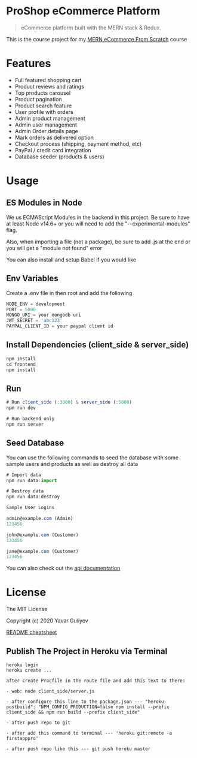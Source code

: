 # ProShop eCommerce Platform

> eCommerce platform built with the MERN stack & Redux.

This is the course project for my [MERN eCommerce From Scratch](https://github.com/yavarguliyev/Pro_Shop_Mern) course

# Features

- Full featured shopping cart
- Product reviews and ratings
- Top products carousel
- Product pagination
- Product search feature
- User profile with orders
- Admin product management
- Admin user management
- Admin Order details page
- Mark orders as delivered option
- Checkout process (shipping, payment method, etc)
- PayPal / credit card integration
- Database seeder (products & users)

# Usage

## ES Modules in Node

We us ECMAScript Modules in the backend in this project. Be sure to have at least Node v14.6+ or you will need to add the "--experimental-modules" flag.

Also, when importing a file (not a package), be sure to add .js at the end or you will get a "module not found" error

You can also install and setup Babel if you would like

## Env Variables

Create a .env file in then root and add the following

```javascript
NODE_ENV = development
PORT = 5000
MONGO_URI = your mongodb uri
JWT_SECRET = 'abc123'
PAYPAL_CLIENT_ID = your paypal client id
```

## Install Dependencies (client_side & server_side)

```javascript
npm install
cd frontend
npm install
```

## Run

```javascript
# Run client_side (:3000) & server_side (:5000)
npm run dev

# Run backend only
npm run server
```

## Seed Database

You can use the following commands to seed the database with some sample users and products as well as destroy all data

```javascript
# Import data
npm run data:import

# Destroy data
npm run data:destroy
```

```javascript
Sample User Logins

admin@example.com (Admin)
123456

john@example.com (Customer)
123456

jane@example.com (Customer)
123456
```

You can also check out the [api documentation](https://documenter.getpostman.com/view/11043766/TW6xo823)

# License

The MIT License

Copyright (c) 2020 Yavar Guliyev

[README cheatsheet](https://github.com/adam-p/markdown-here/wiki/Markdown-Cheatsheet)

## Publish The Project in Heroku via Terminal

```
heroku login
heroku create ...

after create Procfile in the route file and add this text to there:

- web: node client_side/server.js

- after configure this line to the package.json --- "heroku-postbuild": "NPM_CONFIG_PRODUCTION=false npm install --prefix client_side && npm run build --prefix client_side"

- after push repo to git

- after add this command to terminal --- 'heroku git:remote -a firstapppro'

- after push repo like this --- git push heroku master
```

